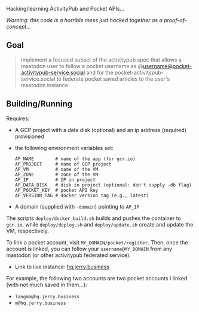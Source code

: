 Hacking/learning ActivityPub and Pocket APIs... 

_Warning: this code is a horrible mess just hacked together as a
proof-of-concept..._

## Goal

> Implement a focused subset of the activitypub spec that allows a mastodon user to
> follow a pocket username as @username@pocket-activitypub-service.social and for
> the pocket-activitypub-service.social to federate pocket saved articles to the
> user's mastodon instance.

## Building/Running

Requires:

  * A GCP project with a data disk (optional) and an ip address (required) provisioned
  * the following environment variables set:
    
    ```
    AP_NAME        # name of the app (for gcr.io)
    AP_PROJECT     # name of GCP project
    AP_VM          # name of the VM
    AP_ZONE        # zone of the VM
    AP_IP          # IP in project
    AP_DATA_DISK   # disk in project (optional: don't supply -db flag)
    AP_POCKET_KEY  # pocket API key
    AP_VERSION_TAG # docker version tag (e.g., latest)
    ```
  * A domain (supplied with `-domain`) pointing to `AP_IP`

The scripts `deploy/docker_build.sh` builds and pushes the container to
`gcr.io`, while `deploy/deploy.sh` and `deploy/update.sh` create and update the
VM, respectively.

To link a pocket account, visit `MY_DOMAIN/pocket/register`. Then, once the
account is linked, you can follow your `username@MY_DOMAIN` from any mastodon
(or other activitypub federated service).

* Link to live instance:
  [hq.jerry.business](https://hq.jerry.business/pocket/register)

For example, the following two accounts are two pocket accounts I linked (with
not much saved in them...):

  * `langma@hq.jerry.business`
  * `m@hq.jerry.business`
